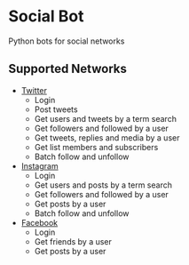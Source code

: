 # Social Bot

Python bots for social networks

## Supported Networks

* [Twitter](http://instagram.com)
    * Login
    * Post tweets
    * Get users and tweets by a term search
    * Get followers and followed by a user
    * Get tweets, replies and media by a user
    * Get list members and subscribers
    * Batch follow and unfollow
* [Instagram](http://instagram.com)
    * Login
    * Get users and posts by a term search
    * Get followers and followed by a user
    * Get posts by a user
    * Batch follow and unfollow
* [Facebook](http://instagram.com)
    * Login
    * Get friends by a user
    * Get posts by a user
